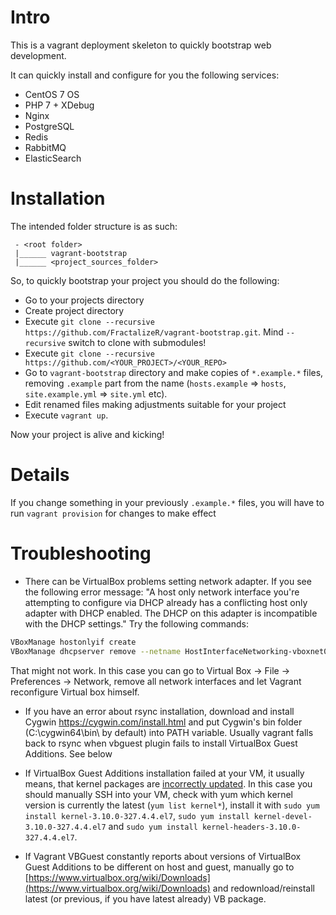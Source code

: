 Intro
========================

This is a vagrant deployment skeleton to quickly bootstrap web development.

It can quickly install and configure for you the following services:

 - CentOS 7 OS
 - PHP 7 + XDebug
 - Nginx
 - PostgreSQL
 - Redis
 - RabbitMQ
 - ElasticSearch


Installation
========================

The intended folder structure is as such:

```
 - <root folder>
 |______ vagrant-bootstrap
 |______ <project_sources_folder>
```

So, to quickly bootstrap your project you should do the following:

 - Go to your projects directory
 - Create project directory
 - Execute `git clone --recursive https://github.com/FractalizeR/vagrant-bootstrap.git`. Mind `--recursive` switch to clone with submodules!
 - Execute `git clone --recursive https://github.com/<YOUR_PROJECT>/<YOUR_REPO>`
 - Go to `vagrant-bootstrap` directory and make copies of `*.example.*` files, removing `.example` part from the name (`hosts.example` => `hosts`, `site.example.yml` => `site.yml` etc).
 - Edit renamed files making adjustments suitable for your project
 - Execute `vagrant up`.

Now your project is alive and kicking!

Details
========================
If you change something in your previously `.example.*` files, you will have to run `vagrant provision` for changes to make effect

Troubleshooting
========================

  - There can be VirtualBox problems setting network adapter. If you see the following error message: "A host only network interface you're attempting to configure via DHCP already has a conflicting host only adapter with DHCP enabled. The DHCP on this adapter is incompatible with the DHCP settings." Try the following commands:
```bash
VBoxManage hostonlyif create
VBoxManage dhcpserver remove --netname HostInterfaceNetworking-vboxnet0
```

That might not work. In this case you can go to Virtual Box -> File -> Preferences -> Network, remove all network interfaces and let Vagrant reconfigure Virtual box himself.

 - If you have an error about rsync installation, download and install Cygwin https://cygwin.com/install.html and put Cygwin's bin folder (C:\cygwin64\bin\ by default) into PATH variable. Usually vagrant falls back to rsync when vbguest plugin fails to install VirtualBox Guest Additions. See below

 - If VirtualBox Guest Additions installation failed at your VM, it usually means, that kernel packages are [incorrectly updated](http://unix.stackexchange.com/questions/170089/does-centos-7-incorrectly-sort-kernel-menu-entries-in-grub-cfg). In this case you should manually SSH into your VM, check with yum which kernel version is currently the latest (`yum list kernel*`), install it with `sudo yum install kernel-3.10.0-327.4.4.el7`, `sudo yum install kernel-devel-3.10.0-327.4.4.el7` and `sudo yum install kernel-headers-3.10.0-327.4.4.el7`.

 - If Vagrant VBGuest constantly reports about versions of VirtualBox Guest Additions to be different on host and guest, manually go to [https://www.virtualbox.org/wiki/Downloads](https://www.virtualbox.org/wiki/Downloads) and redownload/reinstall latest (or previous, if you have latest already) VB package.